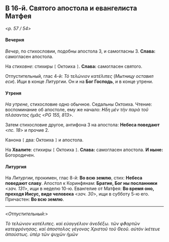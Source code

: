 ## В 16-й. Святого апостола и евангелиста Матфея

<*p. 57 / 54*>

#### Вечерня

*Вечер*, по стихословии, подобны апостола 3, и самогласны 3. **Слава:** самогласен апостола.   

На *стиховне*: стихиры `[` Октоиха `]`. **Слава:** самогласен святого.  

Отпустительный, глас 4-й: *Τὸ τελώνιον κατέλιπες* (*Мытницу оставил еси*). 
Ищи в конце Литургии. Он и на **Бог Господь**, и в конце утрени. 

#### Утреня

*На утрене*, стихословие одно обычное. Седальны Октоиха. 
Чтение: воспоминание об апостоле, ему же начало: *̓́Ηδη μὲν τὴν παρὰ τοῦ πλάσαντος ἡμᾶς* <*PG 155, 813*>.

Затем стихословие другое, антифона 3 на апостола: **Небеса поведают** <*пс. 18*> и прочие 2.    

Канона `[` два: Октоиха `]` и апостола. 

На **Хвалите**: стихиры `[` Октоиха `]`. **Слава:** самогласен апостола. **И ныне:** Богородичен.   

#### Литургия 

На *Литургии*, прокимен, глас 8-й: **Во всю землю**, стих: **Небеса поведают славу**. 
Апостол к Коринфянам: **Братие, Бог ны посланники** <*зач. 131*>, ищи в неделю 10-ю. 
Евангелие от Матфея: **Во время оно, преходя Иисус, виде человека** <*зач. 30*>, ищи в субботу 5-ю его.
Причастен: **Во всю землю**. 

---

<*Отпустительный:*>

*Τὸ τελώνιον κατέλιπες. καὶ εὐαγγέλιον ἀνεδέξω. τῶν φϑαρτῶν κατεφρόνησας. καὶ ἀποστολος γέγονας 
Χριστοῦ τοῦ Θεοῦ. αὐτὸν ἱκέτευε ἀπαύστως. ὑπὲρ τῶν ψυχῶν ἡμῶν*